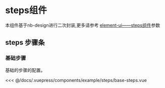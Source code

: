 # steps组件

本组件基于nb-design进行二次封装,更多请参考
<a href="https://element.eleme.io/#/zh-CN/component/steps" target="_blank">element-ui——steps组件</a>参数


## steps 步骤条

### 基础步骤

基础的步骤的配置。

<demo-block>
  <example-steps-base-steps slot="source"></example-steps-base-steps>
  <<< @/docs/.vuepress/components/example/steps/base-steps.vue
</demo-block>